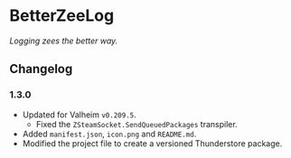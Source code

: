 # BetterZeeLog

*Logging zees the better way.*

## Changelog

### 1.3.0

  * Updated for Valheim `v0.209.5`.
    * Fixed the `ZSteamSocket.SendQueuedPackages` transpiler.
  * Added `manifest.json`, `icon.png` and `README.md`.
  * Modified the project file to create a versioned Thunderstore package.
